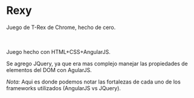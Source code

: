 # Rexy
Juego de T-Rex de Chrome, hecho de cero.

<br><br>
Juego hecho con HTML+CSS+AngularJS.

Se agrego JQuery, ya que era mas complejo manejar las propiedades de elementos del DOM con AgularJS.

<i>Nota:</i> Aqui es donde podemos notar las fortalezas de cada uno de los frameworks utilizados (AngularJS vs JQuery).
